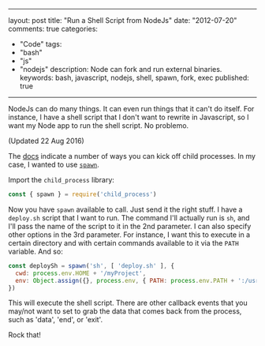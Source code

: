 
---
layout: post
title: "Run a Shell Script from NodeJs"
date: "2012-07-20"
comments: true
categories:
  - "Code"
tags:
  - "bash"
  - "js"
  - "nodejs"
description: Node can fork and run external binaries.
keywords: bash, javascript, nodejs, shell, spawn, fork, exec
published: true
---

NodeJs can do many things.  It can even run things that it can't do itself.  For instance, I have a shell script that I don't want to rewrite in Javascript, so I want my Node app to run the shell script.  No problemo.  

<!--more-->

(Updated 22 Aug 2016)

The [docs](http://nodejs.org/api/child_process.html) indicate a number of ways you can kick off child processes.  In my case, I wanted to use [`spawn`](http://nodejs.org/api/child_process.html#child_process_child_process_spawn_command_args_options).

Import the `child_process` library:

```js
const { spawn } = require('child_process')
```

Now you have `spawn` available to call.  Just send it the right stuff.  I have a `deploy.sh` script that I want to run.  The command I'll actually run is `sh`, and I'll pass the name of the script to it in the 2nd parameter.  I can also specify other options in the 3rd parameter.  For instance, I want this to execute in a certain directory and with certain commands available to it via the `PATH` variable.  And so:

```js
const deploySh = spawn('sh', [ 'deploy.sh' ], {
  cwd: process.env.HOME + '/myProject',
  env: Object.assign({}, process.env, { PATH: process.env.PATH + ':/usr/local/bin' })
})
```

This will execute the shell script.  There are other callback events that you may/not want to set to grab the data that comes back from the process, such as 'data', 'end', or 'exit'.

Rock that!

  
